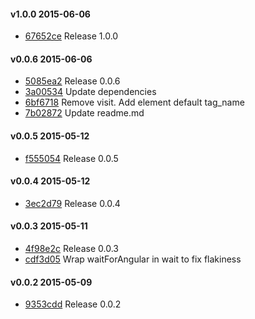 #### v1.0.0 2015-06-06

- [67652ce](https://github.com/bootstraponline/angular_page_object/commit/67652ce54a625fb59e1ec4ee56f52b159daafce4) Release 1.0.0


#### v0.0.6 2015-06-06

- [5085ea2](https://github.com/bootstraponline/angular_page_object/commit/5085ea23e5db4fe9390a51de8370ffdd2427e0b8) Release 0.0.6
- [3a00534](https://github.com/bootstraponline/angular_page_object/commit/3a00534354e680eed90db05eff65a7da55da8174) Update dependencies
- [6bf6718](https://github.com/bootstraponline/angular_page_object/commit/6bf671832a6da323e55f38d7768a4cd6876db191) Remove visit. Add element default tag_name
- [7b02872](https://github.com/bootstraponline/angular_page_object/commit/7b02872ba70edffa84d9fe62a6d51d4c89b24eb6) Update readme.md


#### v0.0.5 2015-05-12

- [f555054](https://github.com/bootstraponline/angular_page_object/commit/f555054823524d9795d2462cf607098d70b4074f) Release 0.0.5


#### v0.0.4 2015-05-12

- [3ec2d79](https://github.com/bootstraponline/angular_page_object/commit/3ec2d791c3895ee9ffd91d13919e14ba6ca7636f) Release 0.0.4


#### v0.0.3 2015-05-11

- [4f98e2c](https://github.com/bootstraponline/angular_page_object/commit/4f98e2cab38e2cac4b7b2e265d315284fceb1dcb) Release 0.0.3
- [cdf3d05](https://github.com/bootstraponline/angular_page_object/commit/cdf3d05a03dc32aacaf2d33e65c25bd7a448d28a) Wrap waitForAngular in wait to fix flakiness


#### v0.0.2 2015-05-09

- [9353cdd](https://github.com/bootstraponline/angular_page_object/commit/9353cdd2b8f4a1abb66c310949ccd1012335e18e) Release 0.0.2